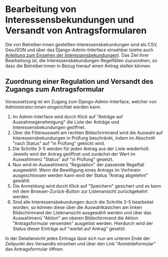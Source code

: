 # Bearbeitung von Interessensbekundungen und Versandt von Antragsformularen

Die von Betreiber:innen gestellten Interessensbekundungen sind als CSV, GeoJSON und über das Django-Admin-Interface einsehbar (siehe auch [Anleitung zum Einsehen der Interessensbekundungen](./guide-view-signups.md)). Das Ziel ihrer Bearbeitung ist, die Interessensbekundungen Regelfällen zuzuordnen, so dass die Betreiber:innen in Bezug hierauf einen Antrag stellen können.

## Zuordnung einer Regulation und Versandt des Zugangs zum Antragsformular

Voraussetzung ist ein Zugang zum Django-Admin-Interface, welcher von Administrator:innen eingerichtet werden kann.

1. Im Admin-Interface wird durch Klick auf "Anträge auf Ausnahmegenehmigung" die Liste der Anträge und Interessensbekundungen geöffnet.
2. Über die Filterauswahl am rechten Bildschrirmrand wird die Auswahl auf Interessensbekundungen in Prüfung beschränkt, indem im Abschnitt "nach Status" auf "in Prüfung" geklickt wird.
3. Die Schritte 3-5 werden für jeden Antrag aus der Liste wiederholt. Jeweils wird der Antrag geöffnet und zunächst der Wert im Auswahlmenü "Status" auf "in Prüfung" gesetzt.
4. Nun wird im Auswahlmenü "Regulation" der passende Regelfall ausgewählt. Wenn die Bewilligung eines Antrags im Vorhinein ausgeschlossen werden kann wird der Status "Antrag abgelehnt" gewählt.
5. Die Anmeldung wird durch Klick auf "Speichern" gesichert und es kann mit dem Browser-Zurück-Button zur Listenansicht zurückgekehrt werden.
6. Sind alle Interessensbekundungen durch die Schritte 3-5 bearbeitet worden, so können diese über die Auswahlkästchen am linken Bildschirmrand der Listenansicht ausgewählt werden und über das Auswahlmenü "Aktion" am oberen Bildschirmrand die Aktion "Antragsformular versenden" ausgelöst werden. Hierdurch wird der Status dieser Einträge auf "wartet auf Antrag" gesetzt.

In der Detailansicht jedes Eintrags lässt sich nun am unteren Ende der Zeitpunkt
des Versandts einsehen und über den Link "Anmeldeformular" das Antragsformular öffnen.
